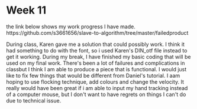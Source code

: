 <h1>Week 11</h1>
<p>the link below shows my work progress I have made.
<br>https://github.com/s3661656/slave-to-algorithm/tree/master/failedproduct</br></p>

<p>During class, Karen gave me a solution that could possibly work. I think it had something to do with the font, so i used Karen's DIN_otf file instead to get it working. During my break, I have finished my basic coding that will be used on my final work. There's been a lot of failures and complications in classbut I think I am able to produce a piece that is functional. I would just like to fix few things that would be different from Daniel's tutorial. I aam hoping to use flocking technique, add colours and change the velocity. It really would have been great if i am able to input my hand tracking instead of a computer mouse, but I don't want to have regrets on things I can't do due to technical issue.</p>

